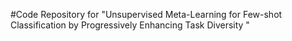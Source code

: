 #Code Repository for "Unsupervised Meta-Learning for Few-shot Classification by Progressively Enhancing Task Diversity "
